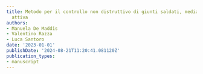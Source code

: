 ```yaml
---
title: Metodo per il controllo non distruttivo di giunti saldati, mediante termografia
  attiva
authors:
- Manuela De Maddis
- Valentino Razza
- Luca Santoro
date: '2023-01-01'
publishDate: '2024-08-21T11:20:41.081120Z'
publication_types:
- manuscript
---
```

